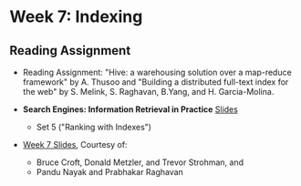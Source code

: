 # Week 7: Indexing

## Reading Assignment

* Reading Assignment: "Hive: a warehousing solution over a map-reduce framework" by A. Thusoo and "Building a distributed full-text index for the web" by S. Melink, S. Raghavan, B.Yang, and H. Garcia-Molina.

* **Search Engines: Information Retrieval in Practice** [Slides](http://www.search-engines-book.com/slides/)
  * Set 5 ("Ranking with Indexes")

* [Week 7 Slides](week7.pdf), Courtesy of:
  * Bruce Croft, Donald Metzler, and Trevor Strohman, and
  * Pandu Nayak and Prabhakar Raghavan
